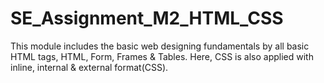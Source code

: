# SE_Assignment_M2_HTML_CSS
This module includes the basic web designing fundamentals by all basic HTML tags, HTML, Form, Frames & Tables. Here, CSS is also applied with inline, internal & external format(CSS).
